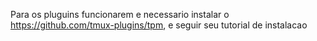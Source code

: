 Para os pluguins funcionarem e necessario instalar o https://github.com/tmux-plugins/tpm, e seguir seu tutorial de instalacao
